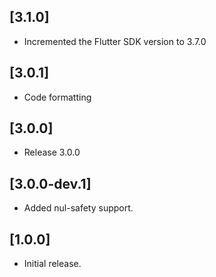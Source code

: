 ## [3.1.0]
- Incremented the Flutter SDK version to 3.7.0

## [3.0.1]

* Code formatting

## [3.0.0]

* Release 3.0.0

## [3.0.0-dev.1]

* Added nul-safety support.

## [1.0.0]

* Initial release.
